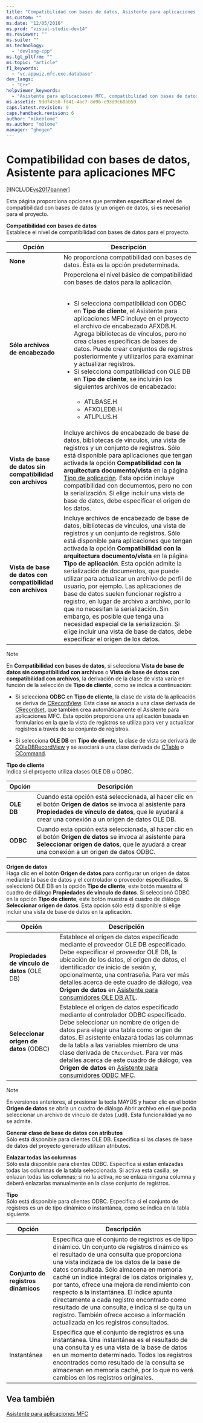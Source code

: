 ```yaml
---
title: "Compatibilidad con bases de datos, Asistente para aplicaciones MFC | Microsoft Docs"
ms.custom: ""
ms.date: "12/05/2016"
ms.prod: "visual-studio-dev14"
ms.reviewer: ""
ms.suite: ""
ms.technology: 
  - "devlang-cpp"
ms.tgt_pltfrm: ""
ms.topic: "article"
f1_keywords: 
  - "vc.appwiz.mfc.exe.database"
dev_langs: 
  - "C++"
helpviewer_keywords: 
  - "Asistente para aplicaciones MFC, compatibilidad con bases de datos"
ms.assetid: 9ddf4558-fd41-4ac7-8d9b-c93d9c68ab59
caps.latest.revision: 9
caps.handback.revision: 6
author: "mikeblome"
ms.author: "mblome"
manager: "ghogen"
---
```

# Compatibilidad con bases de datos, Asistente para aplicaciones MFC
[!INCLUDE[vs2017banner](../../assembler/inline/includes/vs2017banner.md)]

Esta página proporciona opciones que permiten especificar el nivel de compatibilidad con bases de datos \(y un origen de datos, si es necesario\) para el proyecto.  
  
 **Compatibilidad con bases de datos**  
 Establece el nivel de compatibilidad con bases de datos para el proyecto.  
  
|Opción|Descripción|  
|------------|-----------------|  
|**None**|No proporciona compatibilidad con bases de datos.  Ésta es la opción predeterminada.|  
|**Sólo archivos de encabezado**|Proporciona el nivel básico de compatibilidad con bases de datos para la aplicación.<br /><br /> <ul><li>Si selecciona compatibilidad con ODBC en **Tipo de cliente**, el Asistente para aplicaciones MFC incluye en el proyecto el archivo de encabezado AFXDB.H.  Agrega bibliotecas de vínculos, pero no crea clases específicas de bases de datos.  Puede crear conjuntos de registros posteriormente y utilizarlos para examinar y actualizar registros.</li><li>Si selecciona compatibilidad con OLE DB en **Tipo de cliente**, se incluirán los siguientes archivos de encabezado:<br /><br /> <ul><li>ATLBASE.H</li><li>AFXOLEDB.H</li><li>ATLPLUS.H</li></ul></li></ul>|  
|**Vista de base de datos sin compatibilidad con archivos**|Incluye archivos de encabezado de base de datos, bibliotecas de vínculos, una vista de registros y un conjunto de registros. Sólo está disponible para aplicaciones que tengan activada la opción **Compatibilidad con la arquitectura documento\/vista** en la página [Tipo de aplicación](../../mfc/reference/application-type-mfc-application-wizard.md). Esta opción incluye compatibilidad con documentos, pero no con la serialización.  Si elige incluir una vista de base de datos, debe especificar el origen de los datos.|  
|**Vista de base de datos con compatibilidad con archivos**|Incluye archivos de encabezado de base de datos, bibliotecas de vínculos, una vista de registros y un conjunto de registros. Sólo está disponible para aplicaciones que tengan activada la opción **Compatibilidad con la arquitectura documento\/vista** en la página **Tipo de aplicación**. Esta opción admite la serialización de documentos, que puede utilizar para actualizar un archivo de perfil de usuario, por ejemplo.  Las aplicaciones de base de datos suelen funcionar registro a registro, en lugar de archivo a archivo, por lo que no necesitan la serialización.  Sin embargo, es posible que tenga una necesidad especial de la serialización.  Si elige incluir una vista de base de datos, debe especificar el origen de los datos.|  
  
> [!NOTE]
>  En **Compatibilidad con bases de datos**, si selecciona **Vista de base de datos sin compatibilidad con archivos** o **Vista de base de datos con compatibilidad con archivos**, la derivación de la clase de vista varía en función de la selección de **Tipo de cliente**, como se indica a continuación:  
  
-   Si selecciona **ODBC** en **Tipo de cliente**, la clase de vista de la aplicación se deriva de [CRecordView](../../mfc/reference/crecordview-class.md).  Esta clase se asocia a una clase derivada de [CRecordset](../../mfc/reference/crecordset-class.md), que también crea automáticamente el Asistente para aplicaciones MFC.  Esta opción proporciona una aplicación basada en formularios en la que la vista de registros se utiliza para ver y actualizar registros a través de su conjunto de registros.  
  
-   Si selecciona **OLE DB** en **Tipo de cliente**, la clase de vista se derivará de [COleDBRecordView](../../mfc/reference/coledbrecordview-class.md) y se asociará a una clase derivada de [CTable](../../data/oledb/ctable-class.md) o [CCommand](../../data/oledb/ccommand-class.md).  
  
 **Tipo de cliente**  
 Indica si el proyecto utiliza clases OLE DB u ODBC.  
  
|Opción|Descripción|  
|------------|-----------------|  
|**OLE DB**|Cuando esta opción está seleccionada, al hacer clic en el botón **Origen de datos** se invoca al asistente para **Propiedades de vínculo de datos**, que le ayudará a crear una conexión a un origen de datos OLE DB.|  
|**ODBC**|Cuando esta opción está seleccionada, al hacer clic en el botón **Origen de datos** se invoca al asistente para **Seleccionar origen de datos**, que le ayudará a crear una conexión a un origen de datos ODBC.|  
  
 **Origen de datos**  
 Haga clic en el botón **Origen de datos** para configurar un origen de datos mediante la base de datos y el controlador o proveedor especificados.  Si seleccionó OLE DB en la opción **Tipo de cliente**, este botón muestra el cuadro de diálogo **Propiedades de vínculo de datos**.  Si seleccionó ODBC en la opción **Tipo de cliente**, este botón muestra el cuadro de diálogo **Seleccionar origen de datos**.  Esta opción sólo está disponible si elige incluir una vista de base de datos en la aplicación.  
  
|Opción|Descripción|  
|------------|-----------------|  
|**Propiedades de vínculo de datos** \(OLE DB\)|Establece el origen de datos especificado mediante el proveedor OLE DB especificado.  Debe especificar el proveedor OLE DB, la ubicación de los datos, el origen de datos, el identificador de inicio de sesión y, opcionalmente, una contraseña.  Para ver más detalles acerca de este cuadro de diálogo, vea **Origen de datos** en [Asistente para consumidores OLE DB ATL](../../atl/reference/atl-ole-db-consumer-wizard.md).|  
|**Seleccionar origen de datos** \(ODBC\)|Establece el origen de datos especificado mediante el controlador ODBC especificado.  Debe seleccionar un nombre de origen de datos para elegir una tabla como origen de datos.  El asistente enlazará todas las columnas de la tabla a las variables miembro de una clase derivada de `CRecordset`.  Para ver más detalles acerca de este cuadro de diálogo, vea **Origen de datos** en [Asistente para consumidores ODBC MFC](../../mfc/reference/mfc-odbc-consumer-wizard.md).|  
  
> [!NOTE]
>  En versiones anteriores, al presionar la tecla MAYÚS y hacer clic en el botón **Origen de datos** se abría un cuadro de diálogo Abrir archivo en el que podía seleccionar un archivo de vínculo de datos \(.udl\).  Esta funcionalidad ya no se admite.  
  
 **Generar clase de base de datos con atributos**  
 Sólo está disponible para clientes OLE DB.  Especifica si las clases de base de datos del proyecto generado utilizan atributos.  
  
 **Enlazar todas las columnas**  
 Sólo está disponible para clientes ODBC.  Especifica si están enlazadas todas las columnas de la tabla seleccionada.  Si activa esta casilla, se enlazan todas las columnas; si no la activa, no se enlaza ninguna columna y deberá enlazarlas manualmente en la clase conjunto de registros.  
  
 **Tipo**  
 Sólo está disponible para clientes ODBC.  Especifica si el conjunto de registros es un de tipo dinámico o instantánea, como se indica en la tabla siguiente.  
  
|Opción|Descripción|  
|------------|-----------------|  
|**Conjunto de registros dinámicos**|Especifica que el conjunto de registros es de tipo dinámico.  Un conjunto de registros dinámico es el resultado de una consulta que proporciona una vista indizada de los datos de la base de datos consultada.  Sólo almacena en memoria caché un índice integral de los datos originales y, por tanto, ofrece una mejora de rendimiento con respecto a la instantánea.  El índice apunta directamente a cada registro encontrado como resultado de una consulta, e indica si se quita un registro.  También ofrece acceso a información actualizada en los registros consultados.|  
|Instantánea|Especifica que el conjunto de registros es una instantánea.  Una instantánea es el resultado de una consulta y es una vista de la base de datos en un momento determinado.  Todos los registros encontrados como resultado de la consulta se almacenan en memoria caché, por lo que no verá cambios en los registros originales.|  
  
## Vea también  
 [Asistente para aplicaciones MFC](../../mfc/reference/mfc-application-wizard.md)